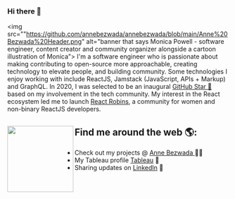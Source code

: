 ### Hi there 👋

<!--
**annebezwada/annebezwada** is a ✨ _special_ ✨ repository because its `README.md` (this file) appears on your GitHub profile.

Here are some ideas to get you started:

- 🔭 I’m currently working on ...
- 🌱 I’m currently learning ...
- 👯 I’m looking to collaborate on ...
- 🤔 I’m looking for help with ...
- 💬 Ask me about ...
- 📫 How to reach me: ...
- 😄 Pronouns: ...
- ⚡ Fun fact: ...
-->

<img src=""https://github.com/annebezwada/annebezwada/blob/main/Anne%20Bezwada%20Header.png" alt="banner that says Monica Powell - software engineer, content creator and community organizer alongside a cartoon illustration of Monica">
I'm a software engineer who is passionate about making contributing to open-source more approachable, creating technology to elevate people, and building community. Some technologies I enjoy working with include ReactJS, Jamstack (JavaScript, APIs + Markup) and GraphQL. In 2020, I was selected to be an inaugural <a href="https://stars.github.com/">GitHub Star 🌟</a> based on my involvement in the tech community.  My interest in the React ecosystem led me to launch <a href="https://www.reactrobins.com/">React Robins</a>, a community for women and non-binary ReactJS developers.


## Find me around the web 🌎: <a href="https://github.com/annebezwada/annebezwada/blob/main/Anne%20Bezwada%20Header.png"><img align="left" width="150" height="150" src="https://github.com/M0nica/M0nica/blob/main/octomonica/m0nica-octocat-rotating.gif?raw=true"></a>
- Check out my projects @ <a href="https://www.annebezwada.com"> Anne Bezwada </a> ✍🏾
- My Tableau profile <a href="https://public.tableau.com/app/profile/anne.b.3216"> Tableau</a> 🏓
- Sharing updates on <a href="https://www.linkedin.com/in/annebezwada/">LinkedIn</a> 💼
